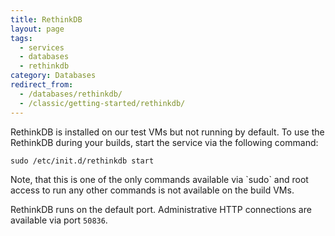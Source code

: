 ```yaml
---
title: RethinkDB
layout: page
tags:
  - services
  - databases
  - rethinkdb
category: Databases
redirect_from:
  - /databases/rethinkdb/
  - /classic/getting-started/rethinkdb/
---
```


RethinkDB is installed on our test VMs but not running by default. To use the RethinkDB during your builds, start the service via the following command:

```shell
sudo /etc/init.d/rethinkdb start
```

<div class="info-block">
Note, that this is one of the only commands available via `sudo` and root access to run any other commands is not available on the build VMs.
</div>

RethinkDB runs on the default port. Administrative HTTP connections are available via port `50836`.
